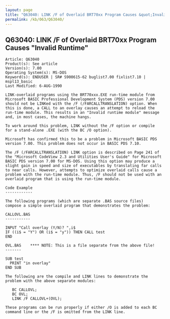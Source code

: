 ```yaml
---
layout: page
title: "Q63040: LINK /F of Overlaid BRT70xx Program Causes &quot;Invalid Runtime&quot;"
permalink: /kb/063/Q63040/
---
```


## Q63040: LINK /F of Overlaid BRT70xx Program Causes &quot;Invalid Runtime&quot;

	Article: Q63040
	Product(s): See article
	Version(s): 7.00
	Operating System(s): MS-DOS
	Keyword(s): ENDUSER | SR# S900615-62 buglist7.00 fixlist7.10 | mspl13_basic
	Last Modified: 6-AUG-1990
	
	LINK-overlaid programs using the BRT70xxx.EXE run-time module from
	Microsoft BASIC Professional Development System (PDS) version 7.00
	should not be LINKed with the /F (/FARCALLTRANSLATION) option. When
	this is done, a CALL to an overlay causes an attempt to reload the
	run-time module. This results in an "Invalid runtime module" message
	and, in most cases, the machine hangs.
	
	To work around this problem, LINK without the /F option or compile
	for a stand-alone .EXE (with the BC /O option).
	
	Microsoft has confirmed this to be a problem in Microsoft BASIC PDS
	version 7.00. This problem does not occur in BASIC PDS 7.10.
	
	The /F (/FARCALLTRANSLATION) LINK option is described on Page 241 of
	the "Microsoft CodeView 2.3 and Utilities User's Guide" for Microsoft
	BASIC PDS version 7.00 for MS-DOS. Using this option may produce a
	slight gain in speed and size of executables by translating far calls
	to near calls. However, attempts to optimize overlaid calls cause a
	problem with the run-time module. Thus, /F should not be used with an
	overlaid program that is using the run-time module.
	
	Code Example
	------------
	
	The following programs (which are separate .BAS source files)
	compose a simple overlaid program that demonstrates the problem:
	
	CALLOVL.BAS
	-----------
	
	INPUT "Call overlay (Y/N)? ",i$
	IF ((i$ = "Y") OR (i$ = "y")) THEN CALL test
	END
	
	OVL.BAS    **** NOTE: This is a file separate from the above file!
	-------
	
	SUB test
	  PRINT "in overlay"
	END SUB
	
	The following are the compile and LINK lines to demonstrate the
	problem with the above separate modules:
	
	   BC CALLOVL;
	   BC OVL;
	   LINK /F CALLOVL+(OVL);
	
	These programs can be run properly if either /O is added to each BC
	command line or the /F is omitted from the LINK line.
